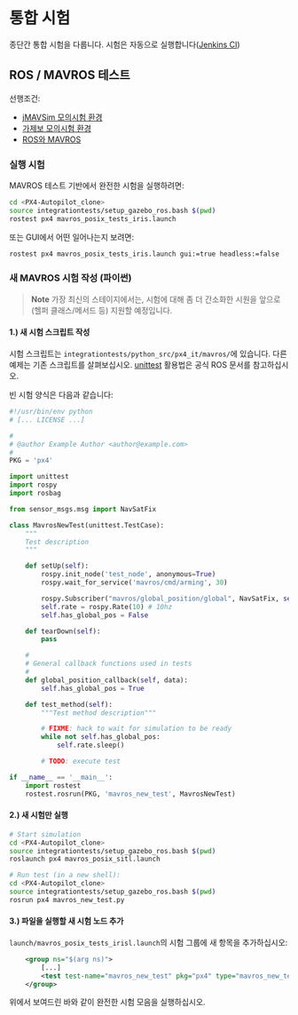 # 통합 시험

종단간 통합 시험을 다룹니다. 시험은 자동으로 실행합니다([Jenkins CI](../test_and_ci/jenkins_ci.md))

## ROS / MAVROS 테스트

선행조건:

- [jMAVSim 모의시험 환경](../simulation/jmavsim.md)
- [가제보 모의시험 환경](../simulation/gazebo.md)
- [ROS와 MAVROS](../simulation/ros_interface.md)

### 실행 시험

MAVROS 테스트 기반에서 완전한 시험을 실행하려면:

```sh
cd <PX4-Autopilot_clone>
source integrationtests/setup_gazebo_ros.bash $(pwd)
rostest px4 mavros_posix_tests_iris.launch
```

또는 GUI에서 어떤 일어나는지 보려면:

```sh
rostest px4 mavros_posix_tests_iris.launch gui:=true headless:=false
```

### 새 MAVROS 시험 작성 (파이썬)

> **Note** 가장 최신의 스테이지에서는, 시험에 대해 좀 더 간소화한 시원을 앞으로 (헬퍼 클래스/메서드 등) 지원할 예정입니다.

#### 1.) 새 시험 스크립트 작성

시험 스크립트는 `integrationtests/python_src/px4_it/mavros/`에 있습니다. 다른 예제는 기존 스크립트를 살펴보십시오. [unittest](http://wiki.ros.org/unittest) 활용법은 공식 ROS 문서를 참고하십시오.

빈 시험 양식은 다음과 같습니다:

```python
#!/usr/bin/env python
# [... LICENSE ...]

#
# @author Example Author <author@example.com>
#
PKG = 'px4'

import unittest
import rospy
import rosbag

from sensor_msgs.msg import NavSatFix

class MavrosNewTest(unittest.TestCase):
    """
    Test description
    """

    def setUp(self):
        rospy.init_node('test_node', anonymous=True)
        rospy.wait_for_service('mavros/cmd/arming', 30)

        rospy.Subscriber("mavros/global_position/global", NavSatFix, self.global_position_callback)
        self.rate = rospy.Rate(10) # 10hz
        self.has_global_pos = False

    def tearDown(self):
        pass

    #
    # General callback functions used in tests
    #
    def global_position_callback(self, data):
        self.has_global_pos = True

    def test_method(self):
        """Test method description"""

        # FIXME: hack to wait for simulation to be ready
        while not self.has_global_pos:
            self.rate.sleep()

        # TODO: execute test

if __name__ == '__main__':
    import rostest
    rostest.rosrun(PKG, 'mavros_new_test', MavrosNewTest)
```

#### 2.) 새 시험만 실행

```sh
# Start simulation
cd <PX4-Autopilot_clone>
source integrationtests/setup_gazebo_ros.bash $(pwd)
roslaunch px4 mavros_posix_sitl.launch

# Run test (in a new shell):
cd <PX4-Autopilot_clone>
source integrationtests/setup_gazebo_ros.bash $(pwd)
rosrun px4 mavros_new_test.py
```

#### 3.) 파일을 실행할 새 시험 노드 추가

`launch/mavros_posix_tests_irisl.launch`의 시험 그룹에 새 항목을 추가하십시오:

```xml
    <group ns="$(arg ns)">
        [...]
        <test test-name="mavros_new_test" pkg="px4" type="mavros_new_test.py" />
    </group>
```

위에서 보여드린 바와 같이 완전한 시험 모음을 실행하십시오.